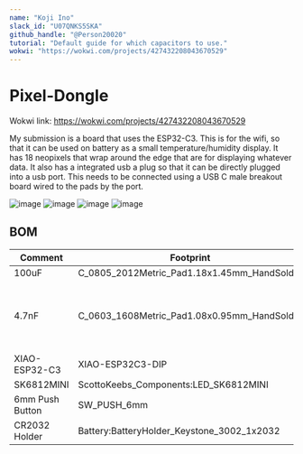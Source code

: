 ```yaml
---
name: "Koji Ino"
slack_id: "U07QNKS5SKA"
github_handle: "@Person20020"
tutorial: "Default guide for which capacitors to use."
wokwi: "https://wokwi.com/projects/427432208043670529"
---
```


# Pixel-Dongle

Wokwi link: https://wokwi.com/projects/427432208043670529

My submission is a board that uses the ESP32-C3. 
This is for the wifi, so that it can be used on battery as a small temperature/humidity display. 
It has 18 neopixels that wrap around the edge that are for displaying whatever data.
It also has a integrated usb a plug so that it can be directly plugged into a usb port. 
This needs to be connected using a USB C male breakout board wired to the pads by the port.

![image](https://github.com/user-attachments/assets/1027d547-3b78-462f-a5ca-55d53d44db1f)
![image](https://github.com/user-attachments/assets/9b7c4f1a-2e1d-44f0-9c41-1e5c43a7baa4)
![image](https://github.com/user-attachments/assets/d1f260de-b728-4eb6-9fa7-50725a71393b)
![image](https://github.com/user-attachments/assets/55e3e0bd-e829-451d-84e9-c2a5e986e034)


## BOM

| Comment | Footprint | Quantity | LCSC | Cost |
|---------|-----------|----------|------|------|
| 100uF | C_0805_2012Metric_Pad1.18x1.45mm_HandSolder | 1 | C23692977 | $0.4451 |
| 4.7nF | C_0603_1608Metric_Pad1.08x0.95mm_HandSolder | 6 | C7503499 | $0.0138 for 6 but min order is 100 for $0.23 |
| XIAO-ESP32-C3 | XIAO-ESP32C3-DIP | 1 |  | $4.99 |
| SK6812MINI | ScottoKeebs_Components:LED_SK6812MINI | 18 | C5149201 | $1.3336 |
| 6mm Push Button | SW_PUSH_6mm | 3 | C393938 | $0.0156 |
| CR2032 Holder | Battery:BatteryHolder_Keystone_3002_1x2032 | 1 | C238099 | $0.84 |
